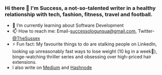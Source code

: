 ### Hi there 👋 I'm Success, a not-so-talented writer in a healthy relationship with tech, fashion, fitness, travel and football. 

- 🌱 I’m currently learning about Software Development
- 📫 How to reach me: Email-[successologunsua@gmail.com](successologunsua@gmail.com), Twitter-[@TheSussex](https://twitter.com/TheSussex_)
- ⚡ Fun fact: My favourite things to do are stalking people on LinkedIn, looking up unreasonably fast ways to lose weight (10 kg in a week🤔), binge-watching thriller series and obsessing over high-priced hair extensions.
- I also write on [Medium](https://medium.com/@TheSussex) and [Hashnode](https://hashnode.com/@TheSussex)
